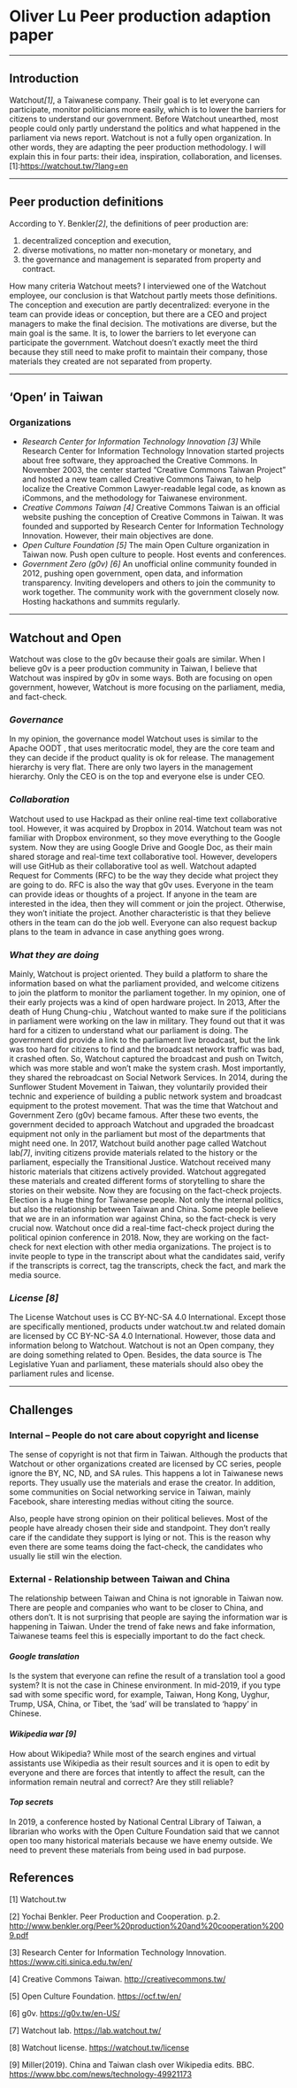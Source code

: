 # **Oliver Lu Peer production adaption paper**


---

## Introduction
Watchout<cite>[1]</cite>, a Taiwanese company. Their goal is to let everyone can participate, monitor politicians more easily, which is to lower the barriers for citizens to understand our government. Before Watchout unearthed, most people could only partly understand the politics and what happened in the parliament via news report. Watchout is not a fully open organization. In other words, they are adapting the peer production methodology. I will explain this in four parts: their idea, inspiration, collaboration, and licenses.
[1]:https://watchout.tw/?lang=en


---

## Peer production definitions
According to Y. Benkler<cite>[2]</cite>, the definitions of peer production are:
1) decentralized conception and execution, 
2) diverse motivations, no matter non-monetary or monetary, and 
3) the governance and management is separated from property and contract.



How many criteria Watchout meets? I interviewed one of the Watchout employee, our conclusion is that Watchout partly meets those definitions.
The conception and execution are partly decentralized: everyone in the team can provide ideas or conception, but there are a CEO and project managers to make the final decision.
The motivations are diverse, but the main goal is the same. It is, to lower the barriers to let everyone can participate the government.
Watchout doesn’t exactly meet the third because they still need to make profit to maintain their company, those materials they created are not separated from property.

---

## ‘Open’ in Taiwan
### **Organizations**
* *Research Center for Information Technology Innovation* <cite>[3]</cite>
While Research Center for Information Technology Innovation started projects about free software, they approached the Creative Commons. In November 2003, the center started “Creative Commons Taiwan Project” and hosted a new team called Creative Commons Taiwan, to help localize the Creative Common Lawyer-readable legal code, as known as iCommons, and the methodology for Taiwanese environment.
* *Creative Commons Taiwan* <cite>[4]</cite>
Creative Commons Taiwan is an official website pushing the conception of Creative Commons in Taiwan. It was founded and supported by Research Center for Information Technology Innovation. However, their main objectives are done.
* *Open Culture Foundation* <cite>[5]</cite>
The main Open Culture organization in Taiwan now. Push open culture to people. Host events and conferences.
* *Government Zero (g0v)* <cite>[6]</cite>
An unofficial online community founded in 2012, pushing open government, open data, and information transparency. Inviting developers and others to join the community to work together. The community work with the government closely now. Hosting hackathons and summits regularly.


---

## Watchout and Open
Watchout was close to the g0v because their goals are similar. When I believe g0v is a peer production community in Taiwan, I believe that Watchout was inspired by g0v in some ways. Both are focusing on open government, however, Watchout is more focusing on the parliament, media, and fact-check.
### *Governance*
In my opinion, the governance model Watchout uses is similar to the Apache OODT , that uses meritocratic model, they are the core team and they can decide if the product quality is ok for release.
The management hierarchy is very flat. There are only two layers in the management hierarchy. Only the CEO is on the top and everyone else is under CEO.
### *Collaboration*
Watchout used to use Hackpad as their online real-time text collaborative tool. However, it was acquired by Dropbox in 2014. Watchout team was not familiar with Dropbox environment, so they move everything to the Google system. Now they are using Google Drive and Google Doc, as their main shared storage and real-time text collaborative tool. However, developers will use GitHub as their collaborative tool as well.
Watchout adapted Request for Comments (RFC) to be the way they decide what project they are going to do. RFC is also the way that g0v uses. Everyone in the team can provide ideas or thoughts of a project. If anyone in the team are interested in the idea, then they will comment or join the project. Otherwise, they won’t initiate the project.
Another characteristic is that they believe others in the team can do the job well. Everyone can also request backup plans to the team in advance in case anything goes wrong.
### *What they are doing*
Mainly, Watchout is project oriented. They build a platform to share the information based on what the parliament provided, and welcome citizens to join the platform to monitor the parliament together.
In my opinion, one of their early projects was a kind of open hardware project. In 2013, After the death of Hung Chung-chiu , Watchout wanted to make sure if the politicians in parliament were working on the law in military. They found out that it was hard for a citizen to understand what our parliament is doing. The government did provide a link to the parliament live broadcast, but the link was too hard for citizens to find and the broadcast network traffic was bad, it crashed often. So, Watchout captured the broadcast and push on Twitch, which was more stable and won’t make the system crash. Most importantly, they shared the rebroadcast on Social Network Services.
In 2014, during the Sunflower Student Movement in Taiwan, they voluntarily provided their technic and experience of building a public network system and broadcast equipment to the protest movement. That was the time that Watchout and Government Zero (g0v) became famous.
After these two events, the government decided to approach Watchout and upgraded the broadcast equipment not only in the parliament but most of the departments that might need one.
In 2017, Watchout build another page called Watchout lab<cite>[7]</cite>, inviting citizens provide materials related to the history or the parliament, especially the Transitional Justice. Watchout received many historic materials that citizens actively provided. Watchout aggregated these materials and created different forms of storytelling to share the stories on their website.
Now they are focusing on the fact-check projects. Election is a huge thing for Taiwanese people. Not only the internal politics, but also the relationship between Taiwan and China. Some people believe that we are in an information war against China, so the fact-check is very crucial now. Watchout once did a real-time fact-check project during the political opinion conference in 2018. Now, they are working on the fact-check for next election with other media organizations. 
The project is to invite people to type in the transcript about what the candidates said, verify if the transcripts is correct, tag the transcripts, check the fact, and mark the media source.
### *License* <cite>[8]</cite>
The License Watchout uses is CC BY-NC-SA 4.0 International. Except those are specifically mentioned, products under watchout.tw and related domain are licensed by CC BY-NC-SA 4.0 International. However, those data and information belong to Watchout. Watchout is not an Open company, they are doing something related to Open. Besides, the data source is The Legislative Yuan and parliament, these materials should also obey the parliament rules and license.

---

## Challenges
### **Internal – People do not care about copyright and license**

The sense of copyright is not that firm in Taiwan. Although the products that Watchout or other organizations created are licensed by CC series, people ignore the BY, NC, ND, and SA rules. This happens a lot in Taiwanese news reports. They usually use the materials and erase the creator. In addition, some communities on Social networking service in Taiwan, mainly Facebook, share interesting medias without citing the source.

Also, people have strong opinion on their political believes. Most of the people have already chosen their side and standpoint. They don’t really care if the candidate they support is lying or not. This is the reason why even there are some teams doing the fact-check, the candidates who usually lie still win the election.

### **External - Relationship between Taiwan and China**
The relationship between Taiwan and China is not ignorable in Taiwan now. There are people and companies who want to be closer to China, and others don’t. It is not surprising that people are saying the information war is happening in Taiwan. Under the trend of fake news and fake information, Taiwanese teams feel this is especially important to do the fact check.
#### *Google translation*
Is the system that everyone can refine the result of a translation tool a good system? It is not the case in Chinese environment. In mid-2019, if you type sad with some specific word, for example, Taiwan, Hong Kong, Uyghur, Trump, USA, China, or Tibet, the ‘sad’ will be translated to ‘happy’ in Chinese.
#### *Wikipedia war* <cite>[9]</cite>
How about Wikipedia? While most of the search engines and virtual assistants use Wikipedia as their result sources and it is open to edit by everyone and there are forces that intently to affect the result, can the information remain neutral and correct? Are they still reliable?
#### *Top secrets*
In 2019, a conference hosted by National Central Library of Taiwan, a librarian who works with the Open Culture Foundation said that we cannot open too many historical materials because we have enemy outside. We need to prevent these materials from being used in bad purpose.


## References
[1] Watchout.tw

[2] Yochai Benkler. Peer Production and Cooperation. p.2. http://www.benkler.org/Peer%20production%20and%20cooperation%2009.pdf

[3] Research Center for Information Technology Innovation. https://www.citi.sinica.edu.tw/en/

[4] Creative Commons Taiwan. http://creativecommons.tw/

[5] Open Culture Foundation. https://ocf.tw/en/

[6] g0v. https://g0v.tw/en-US/

[7] Watchout lab. https://lab.watchout.tw/

[8] Watchout license. https://watchout.tw/license

[9] Miller(2019). China and Taiwan clash over Wikipedia edits. BBC. https://www.bbc.com/news/technology-49921173



